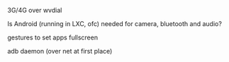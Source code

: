 3G/4G over wvdial

Is Android (running in LXC, ofc) needed for camera, bluetooth and audio?

gestures to set apps fullscreen

adb daemon (over net at first place)
